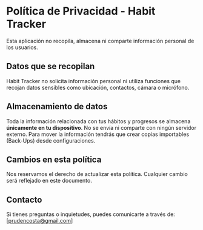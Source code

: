# Política de Privacidad - Habit Tracker

Esta aplicación no recopila, almacena ni comparte información personal de los usuarios.

## Datos que se recopilan

Habit Tracker no solicita información personal ni utiliza funciones que recojan datos sensibles como ubicación, contactos, cámara o micrófono.

## Almacenamiento de datos

Toda la información relacionada con tus hábitos y progresos se almacena **únicamente en tu dispositivo**. No se envía ni comparte con ningún servidor externo.
Para mover la información tendrás que crear copias importables (Back-Ups) desde configuraciones.

## Cambios en esta política

Nos reservamos el derecho de actualizar esta política. Cualquier cambio será reflejado en este documento.

## Contacto

Si tienes preguntas o inquietudes, puedes comunicarte a través de:  
[prudencosta@gmail.com]